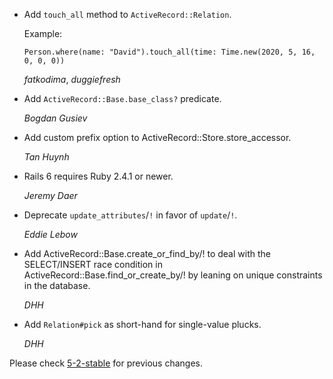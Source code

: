 *   Add `touch_all` method to `ActiveRecord::Relation`.

    Example:

        Person.where(name: "David").touch_all(time: Time.new(2020, 5, 16, 0, 0, 0))

    *fatkodima*, *duggiefresh*

*   Add `ActiveRecord::Base.base_class?` predicate.

    *Bogdan Gusiev*

*   Add custom prefix option to ActiveRecord::Store.store_accessor.

    *Tan Huynh*

*   Rails 6 requires Ruby 2.4.1 or newer.

    *Jeremy Daer*

*   Deprecate `update_attributes`/`!` in favor of `update`/`!`.

    *Eddie Lebow*

*   Add ActiveRecord::Base.create_or_find_by/! to deal with the SELECT/INSERT race condition in
    ActiveRecord::Base.find_or_create_by/! by leaning on unique constraints in the database.

    *DHH*

*   Add `Relation#pick` as short-hand for single-value plucks.

    *DHH*


Please check [5-2-stable](https://github.com/rails/rails/blob/5-2-stable/activerecord/CHANGELOG.md) for previous changes.
